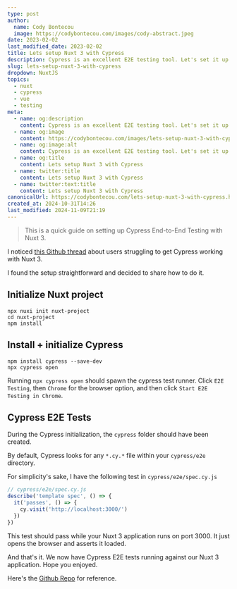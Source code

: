 ```yaml
---
type: post
author:
  name: Cody Bontecou
  image: https://codybontecou.com/images/cody-abstract.jpeg
date: 2023-02-02
last_modified_date: 2023-02-02
title: Lets setup Nuxt 3 with Cypress
description: Cypress is an excellent E2E testing tool. Let's set it up in a fresh Nuxt 3 project to connect two modern web tools.
slug: lets-setup-nuxt-3-with-cypress
dropdown: NuxtJS
topics:
  - nuxt
  - cypress
  - vue
  - testing
meta:
  - name: og:description
    content: Cypress is an excellent E2E testing tool. Let's set it up in a fresh Nuxt 3 project to connect two modern web tools.
  - name: og:image
    content: https://codybontecou.com/images/lets-setup-nuxt-3-with-cypress.png
  - name: og:image:alt
    content: Cypress is an excellent E2E testing tool. Let's set it up in a fresh Nuxt 3 project to connect two modern web tools.
  - name: og:title
    content: Lets setup Nuxt 3 with Cypress
  - name: twitter:title
    content: Lets setup Nuxt 3 with Cypress
  - name: twitter:text:title
    content: Lets setup Nuxt 3 with Cypress
canonicalUrl: https://codybontecou.com/lets-setup-nuxt-3-with-cypress.html
created_at: 2024-10-31T14:26
last_modified: 2024-11-09T21:19
---
```


> This is a quick guide on setting up Cypress End-to-End Testing with Nuxt 3.

I noticed [this Github thread](https://github.com/cypress-io/cypress/discussions/21184) about users struggling to get Cypress working with Nuxt 3.

I found the setup straightforward and decided to share how to do it.

## Initialize Nuxt project

```shell
npx nuxi init nuxt-project
cd nuxt-project
npm install
```

## Install + initialize Cypress

```shell
npm install cypress --save-dev
npx cypress open
```

Running `npx cypress open` should spawn the cypress test runner. Click `E2E Testing`, then `Chrome` for the browser option, and then click `Start E2E Testing in Chrome`.

## Cypress E2E Tests

During the Cypress initialization, the `cypress` folder should have been created.

By default, Cypress looks for any `*.cy.*` file within your `cypress/e2e` directory.

For simplicity's sake, I have the following test in `cypress/e2e/spec.cy.js`

```js
// cypress/e2e/spec.cy.js
describe('template spec', () => {
  it('passes', () => {
    cy.visit('http://localhost:3000/')
  })
})
```

This test should pass while your Nuxt 3 application runs on port 3000. It just opens the browser and asserts it loaded.

And that's it. We now have Cypress E2E tests running against our Nuxt 3 application. Hope you enjoyed.

Here's the [Github Repo](https://github.com/CodyBontecou/lets-setup-nuxt-3-with-cypress) for reference.
